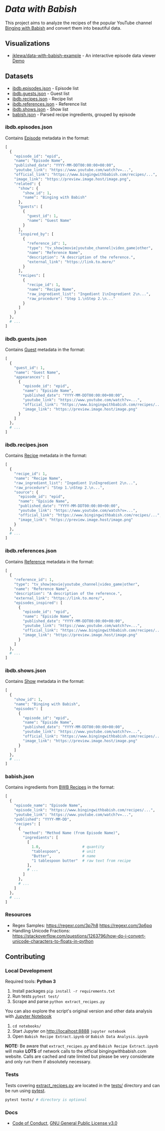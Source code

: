 # _Data with Babish_

This project aims to analyze the recipes of the popular YouTube channel [Binging with Babish](http://bingingwithbabish.com) and convert them into beautiful data.

## Visualizations

* [jklewa/data-with-babish-example](https://github.com/jklewa/data-with-babish-example) - An interactive episode data viewer [Demo](https://jklewa.github.io/data-with-babish-example/)

## Datasets

 * [ibdb.episodes.json](#ibdbepisodesjson) - Episode list
 * [ibdb.guests.json](#ibdbguestsjson) - Guest list
 * [ibdb.recipes.json](#ibdbrecipesjson) - Recipe list
 * [ibdb.references.json](#ibdbreferencesjson) - Reference list
 * [ibdb.shows.json](#ibdbshowsjson) - Show list
 * [babish.json](#babishjson) - Parsed recipe ingredients, grouped by episode

### ibdb.episodes.json

  Contains [Episode](ibdb/models.py#L74-119) metadata in the format:

  ```python
  [
    {
      "episode_id": "epid",
      "name": "Episode Name",
      "published_date": "YYYY-MM-DDT00:00:00+00:00",
      "youtube_link": "https://www.youtube.com/watch?v=...",
      "official_link": "https://www.bingingwithbabish.com/recipes/...",
      "image_link": "https://preview.image.host/image.png",
      "related": {
        "show": {
          "show_id": 1,
          "name": "Binging with Babish"
        },
        "guests": [
          {
            "guest_id": 1,
            "name": "Guest Name"
          }
        ],
        "inspired_by": [
          {
            "reference_id": 1,
            "type": "tv_show|movie|youtube_channel|video_game|other",
            "name": "Reference Name",
            "description": "A description of the reference.",
            "external_link": "https://link.to.more/"
          }
        ],
        "recipes": [
          {
            "recipe_id": 1,
            "name": "Recipe Name",
            "raw_ingredient_list": "Ingedient 1\nIngredient 2\n...",
            "raw_procedure": "Step 1.\nStep 2.\n..."
          }
        ]
      }
    },
    # ...
  ]
  ```

### ibdb.guests.json

  Contains [Guest](ibdb/models.py#L11-27) metadata in the format:

  ```python
  [
    {
      "guest_id": 1,
      "name": "Guest Name",
      "appearances": [
        {
          "episode_id": "epid",
          "name": "Episide Name",
          "published_date": "YYYY-MM-DDT00:00:00+00:00",
          "youtube_link": "https://www.youtube.com/watch?v=...",
          "official_link": "https://www.bingingwithbabish.com/recipes/...",
          "image_link": "https://preview.image.host/image.png"
        }
      ]
    },
    # ...
  ]
  ```

### ibdb.recipes.json

  Contains [Recipe](ibdb/models.py#L136-154) metadata in the format:

  ```python
  [
    {
      "recipe_id": 1,
      "name": "Recipe Name",
      "raw_ingredient_list": "Ingedient 1\nIngredient 2\n...",
      "raw_procedure": "Step 1.\nStep 2.\n...",
      "source": {
        "episode_id": "epid",
        "name": "Episide Name",
        "published_date": "YYYY-MM-DDT00:00:00+00:00",
        "youtube_link": "https://www.youtube.com/watch?v=...",
        "official_link": "https://www.bingingwithbabish.com/recipes/...",
        "image_link": "https://preview.image.host/image.png"
      }
    },
    # ...
  ]
  ```

### ibdb.references.json

  Contains [Reference](idbd/models.py#L30-52) metadata in the format:

  ```python
  [
    {
      "reference_id": 1,
      "type": "tv_show|movie|youtube_channel|video_game|other",
      "name": "Reference Name",
      "description": "A description of the reference.",
      "external_link": "https://link.to.more/",
      "episodes_inspired": [
        {
          "episode_id": "epid",
          "name": "Episide Name",
          "published_date": "YYYY-MM-DDT00:00:00+00:00",
          "youtube_link": "https://www.youtube.com/watch?v=...",
          "official_link": "https://www.bingingwithbabish.com/recipes/...",
          "image_link": "https://preview.image.host/image.png"
        }
      ]
    },
    # ...
  ]
  ```

### ibdb.shows.json

  Contains [Show](idbd/models.py#L55-71) metadata in the format:

  ```python
  [
    {
      "show_id": 1,
      "name": "Binging with Babish",
      "episodes": [
        {
          "episode_id": "epid",
          "name": "Episide Name",
          "published_date": "YYYY-MM-DDT00:00:00+00:00",
          "youtube_link": "https://www.youtube.com/watch?v=...",
          "official_link": "https://www.bingingwithbabish.com/recipes/...",
          "image_link": "https://preview.image.host/image.png"
        }
      ]
    },
    # ...
  ]
  ```

### babish.json

  Contains ingredients from [BWB Recipes](http://bingingwithbabish.com/recipes) in the format:

  ```python
  [
    {
      "episode_name": "Episode Name",
      "episode_link": "https://www.bingingwithbabish.com/recipes/...",
      "youtube_link": "https://www.youtube.com/watch?v=...",
      "published": "YYYY-MM-DD",
      "recipes": [
        {
          "method": "Method Name (from Episode Name)",
          "ingredients": [
            [
              1.0,                   # quantity
              "tablespoon",          # unit
              "Butter",              # name
              "1 tablespoon butter"  # raw text from recipe
            ],
            # ...
          ]
        },
        # ...
      ]
    },
    # ...
  ]
  ```

### Resources

* Regex Samples: https://regexr.com/3p7h8 https://regexr.com/3p6pq
* Handling Unicode Fractions: https://stackoverflow.com/questions/1263796/how-do-i-convert-unicode-characters-to-floats-in-python

## Contributing

### Local Development
Required tools: **Python 3**

1. Install packages `pip install -r requirements.txt`
2. Run tests `pytest test/`
3. Scrape and parse `python extract_recipes.py`

You can also explore the script's original version and other data analysis with [Jupyter Notebook](http://ipython.org/notebook.html)
1. `cd notebooks/`
2. Start Jupyter on [http://localhost:8888](http://localhost:8888) `jupyter notebook`
3. Open `Babish Recipe Extract.ipynb` or `Babish Data Analysis.ipynb`

**NOTE:** Be aware that `extract_recipes.py` and `Babish Recipe Extract.ipynb` will make **LOTS** of network calls to the official bingingwithbabish.com website. Calls are cached and rate limited but please be very considerate and only run them if absolutely necessary.

### Tests
Tests covering [extract_recipes.py](./extract_recipes.py) are located in the [tests/](tests/) directory and can be run using [pytest](https://docs.pytest.org/en/latest/).

```bash
pytest tests/ # directory is optional
```

### Docs
* [Code of Conduct](./CODE_OF_CONDUCT.md), [GNU General Public License v3.0](./LICENSE)
